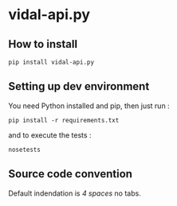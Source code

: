 vidal-api.py
============

How to install
--------------

```
pip install vidal-api.py
```

Setting up dev environment
--------------------------
You need Python installed and pip, then just run :

```pip install -r requirements.txt```

and to execute the tests : 

```nosetests```

Source code convention
----------------------

Default indendation is *4 spaces* no tabs.
